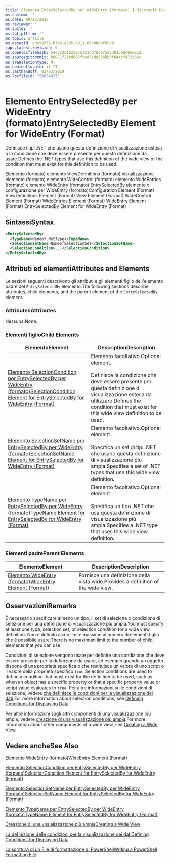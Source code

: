 ```yaml
---
title: Elemento EntrySelectedBy per WideEntry (formato) | Microsoft Docs
ms.custom: ''
ms.date: 09/13/2016
ms.reviewer: ''
ms.suite: ''
ms.tgt_pltfrm: ''
ms.topic: article
ms.assetid: e0c98933-b7a5-4205-b811-06c0b0bf8988
caps.latest.revision: 9
ms.openlocfilehash: 54c7c261a23075721cd7bce75e530150dc0e0212
ms.sourcegitcommit: b6871f21bd666f9cd71dd336bb3f844cf472b56c
ms.translationtype: MT
ms.contentlocale: it-IT
ms.lasthandoff: 02/03/2019
ms.locfileid: "56854977"
---
```

# <a name="entryselectedby-element-for-wideentry-format"></a><span data-ttu-id="f4f92-102">Elemento EntrySelectedBy per WideEntry (formato)</span><span class="sxs-lookup"><span data-stu-id="f4f92-102">EntrySelectedBy Element for WideEntry (Format)</span></span>

<span data-ttu-id="f4f92-103">Definisce i tipi .NET che usano questa definizione di visualizzazione estesa o la condizione che deve essere presente per questa definizione da usare.</span><span class="sxs-lookup"><span data-stu-id="f4f92-103">Defines the .NET types that use this definition of the wide view or the condition that must exist for this definition to be used.</span></span>

<span data-ttu-id="f4f92-104">Elemento (formato) elemento ViewDefinitions (formato) visualizzazione elemento (formato) elemento WideControl (formato) elemento WideEntries (formato) elemento WideEntry (formato) EntrySelectedBy elemento di configurazione per WideEntry (formato)</span><span class="sxs-lookup"><span data-stu-id="f4f92-104">Configuration Element (Format) ViewDefinitions Element (Format) View Element (Format) WideControl Element (Format) WideEntries Element (Format) WideEntry Element (Format) EntrySelectedBy Element for WideEntry (Format)</span></span>

## <a name="syntax"></a><span data-ttu-id="f4f92-105">Sintassi</span><span class="sxs-lookup"><span data-stu-id="f4f92-105">Syntax</span></span>

```xml
<EntrySelectedBy>
  <TypeName>Nameof.NetType</TypeName>
  <SelectionSetName>NameofSelectionSet</SelectionSetName>
  <SelectionCondition>...</SelectionCondition>
</EntrySelectedBy>
```

## <a name="attributes-and-elements"></a><span data-ttu-id="f4f92-106">Attributi ed elementi</span><span class="sxs-lookup"><span data-stu-id="f4f92-106">Attributes and Elements</span></span>

<span data-ttu-id="f4f92-107">Le sezioni seguenti descrivono gli attributi e gli elementi figlio dell'elemento padre del `EntrySelectedBy` elemento.</span><span class="sxs-lookup"><span data-stu-id="f4f92-107">The following sections describe attributes, child elements, and the parent element of the `EntrySelectedBy` element.</span></span>

### <a name="attributes"></a><span data-ttu-id="f4f92-108">Attributes</span><span class="sxs-lookup"><span data-stu-id="f4f92-108">Attributes</span></span>

<span data-ttu-id="f4f92-109">Nessuna.</span><span class="sxs-lookup"><span data-stu-id="f4f92-109">None.</span></span>

### <a name="child-elements"></a><span data-ttu-id="f4f92-110">Elementi figlio</span><span class="sxs-lookup"><span data-stu-id="f4f92-110">Child Elements</span></span>

|<span data-ttu-id="f4f92-111">Elemento</span><span class="sxs-lookup"><span data-stu-id="f4f92-111">Element</span></span>|<span data-ttu-id="f4f92-112">Description</span><span class="sxs-lookup"><span data-stu-id="f4f92-112">Description</span></span>|
|-------------|-----------------|
|[<span data-ttu-id="f4f92-113">Elemento SelectionCondition per EntrySelectedBy per WideEntry (formato)</span><span class="sxs-lookup"><span data-stu-id="f4f92-113">SelectionCondition Element for EntrySelectedBy for WideEntry (Format)</span></span>](./selectioncondition-element-for-entryselectedby-for-widecontrol-format.md)|<span data-ttu-id="f4f92-114">Elemento facoltativo.</span><span class="sxs-lookup"><span data-stu-id="f4f92-114">Optional element.</span></span><br /><br /> <span data-ttu-id="f4f92-115">Definisce la condizione che deve essere presente per questa definizione di visualizzazione estesa da utilizzare.</span><span class="sxs-lookup"><span data-stu-id="f4f92-115">Defines the condition that must exist for this wide view definition to be used.</span></span>|
|[<span data-ttu-id="f4f92-116">Elemento SelectionSetName per EntrySelectedBy per WideEntry (formato)</span><span class="sxs-lookup"><span data-stu-id="f4f92-116">SelectionSetName Element for EntrySelectedBy for WideEntry (Format)</span></span>](./selectionsetname-element-for-entryselectedby-for-widecontrol-format.md)|<span data-ttu-id="f4f92-117">Elemento facoltativo.</span><span class="sxs-lookup"><span data-stu-id="f4f92-117">Optional element.</span></span><br /><br /> <span data-ttu-id="f4f92-118">Specifica un set di tipi .NET che usano questa definizione di visualizzazione più ampia.</span><span class="sxs-lookup"><span data-stu-id="f4f92-118">Specifies a set of .NET types that use this wide view definition.</span></span>|
|[<span data-ttu-id="f4f92-119">Elemento TypeName per EntrySelectedBy per WideEntry (formato)</span><span class="sxs-lookup"><span data-stu-id="f4f92-119">TypeName Element for EntrySelectedBy for WideEntry (Format)</span></span>](./typename-element-for-entryselectedby-for-wideentry-format.md)|<span data-ttu-id="f4f92-120">Elemento facoltativo.</span><span class="sxs-lookup"><span data-stu-id="f4f92-120">Optional element.</span></span><br /><br /> <span data-ttu-id="f4f92-121">Specifica un tipo .NET che usa questa definizione di visualizzazione più ampia.</span><span class="sxs-lookup"><span data-stu-id="f4f92-121">Specifies a .NET type that uses this wide view definition.</span></span>|

### <a name="parent-elements"></a><span data-ttu-id="f4f92-122">Elementi padre</span><span class="sxs-lookup"><span data-stu-id="f4f92-122">Parent Elements</span></span>

|<span data-ttu-id="f4f92-123">Elemento</span><span class="sxs-lookup"><span data-stu-id="f4f92-123">Element</span></span>|<span data-ttu-id="f4f92-124">Description</span><span class="sxs-lookup"><span data-stu-id="f4f92-124">Description</span></span>|
|-------------|-----------------|
|[<span data-ttu-id="f4f92-125">Elemento WideEntry (formato)</span><span class="sxs-lookup"><span data-stu-id="f4f92-125">WideEntry Element (Format)</span></span>](./wideentry-element-for-widecontrol-format.md)|<span data-ttu-id="f4f92-126">Fornisce una definizione della vista wide.</span><span class="sxs-lookup"><span data-stu-id="f4f92-126">Provides a definition of the wide view.</span></span>|

## <a name="remarks"></a><span data-ttu-id="f4f92-127">Osservazioni</span><span class="sxs-lookup"><span data-stu-id="f4f92-127">Remarks</span></span>

<span data-ttu-id="f4f92-128">È necessario specificare almeno un tipo, il set di selezione o condizione di selezione per una definizione di visualizzazione più ampia.</span><span class="sxs-lookup"><span data-stu-id="f4f92-128">You must specify at least one type, selection set, or selection condition for a wide view definition.</span></span> <span data-ttu-id="f4f92-129">Non è definito alcun limite massimo al numero di elementi figlio che è possibile usare.</span><span class="sxs-lookup"><span data-stu-id="f4f92-129">There is no maximum limit to the number of child elements that you can use.</span></span>

<span data-ttu-id="f4f92-130">Condizioni di selezione vengono usate per definire una condizione che deve essere presente per la definizione da usare, ad esempio quando un oggetto dispone di una proprietà specifica o che restituisce un valore di uno script o il valore della proprietà specifico `true`.</span><span class="sxs-lookup"><span data-stu-id="f4f92-130">Selection conditions are used to define a condition that must exist for the definition to be used, such as when an object has a specific property or that a specific property value or script value evaluates to `true`.</span></span> <span data-ttu-id="f4f92-131">Per altre informazioni sulle condizioni di selezione, vedere [che definisce le condizioni per la visualizzazione dei dati](./defining-conditions-for-displaying-data.md).</span><span class="sxs-lookup"><span data-stu-id="f4f92-131">For more information about selection conditions, see [Defining Conditions for Displaying Data](./defining-conditions-for-displaying-data.md).</span></span>

<span data-ttu-id="f4f92-132">Per altre informazioni sugli altri componenti di una visualizzazione più ampia, vedere [creazione di una visualizzazione più ampia](./creating-a-wide-view.md).</span><span class="sxs-lookup"><span data-stu-id="f4f92-132">For more information about other components of a wide view, see [Creating a Wide View](./creating-a-wide-view.md).</span></span>

## <a name="see-also"></a><span data-ttu-id="f4f92-133">Vedere anche</span><span class="sxs-lookup"><span data-stu-id="f4f92-133">See Also</span></span>

[<span data-ttu-id="f4f92-134">Elemento WideEntry (formato)</span><span class="sxs-lookup"><span data-stu-id="f4f92-134">WideEntry Element (Format)</span></span>](./wideentry-element-for-widecontrol-format.md)

[<span data-ttu-id="f4f92-135">Elemento SelectionCondition per EntrySelectedBy per WideEntry (formato)</span><span class="sxs-lookup"><span data-stu-id="f4f92-135">SelectionCondition Element for EntrySelectedBy for WideEntry (Format)</span></span>](./selectioncondition-element-for-entryselectedby-for-widecontrol-format.md)

[<span data-ttu-id="f4f92-136">Elemento SelectionSetName per EntrySelectedBy per WideEntry (formato)</span><span class="sxs-lookup"><span data-stu-id="f4f92-136">SelectionSetName Element for EntrySelectedBy for WideEntry (Format)</span></span>](./selectionsetname-element-for-entryselectedby-for-widecontrol-format.md)

[<span data-ttu-id="f4f92-137">Elemento TypeName per EntrySelectedBy per WideEntry (formato)</span><span class="sxs-lookup"><span data-stu-id="f4f92-137">TypeName Element for EntrySelectedBy for WideEntry (Format)</span></span>](./typename-element-for-entryselectedby-for-wideentry-format.md)

[<span data-ttu-id="f4f92-138">Creazione di una visualizzazione più ampia</span><span class="sxs-lookup"><span data-stu-id="f4f92-138">Creating a Wide View</span></span>](./creating-a-wide-view.md)

[<span data-ttu-id="f4f92-139">La definizione delle condizioni per la visualizzazione dei dati</span><span class="sxs-lookup"><span data-stu-id="f4f92-139">Defining Conditions for Displaying Data</span></span>](./defining-conditions-for-displaying-data.md)

[<span data-ttu-id="f4f92-140">La scrittura di un File di formattazione di PowerShell</span><span class="sxs-lookup"><span data-stu-id="f4f92-140">Writing a PowerShell Formatting File</span></span>](./writing-a-powershell-formatting-file.md)
